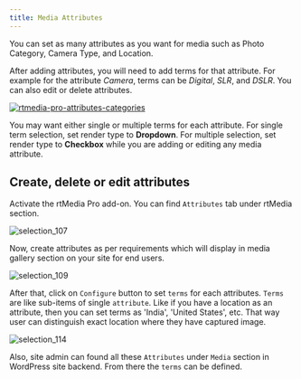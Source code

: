 ```yaml
---
title: Media Attributes
---
```


You can set as many attributes as you want for media such as Photo Category, Camera Type, and Location.

After adding attributes, you will need to add terms for that attribute. For example for the attribute *Camera*, terms can be *Digital*, *SLR*, and *DSLR*. You can also edit or delete attributes.

[![rtmedia-pro-attributes-categories](http://docs.rtcamp.com/wp-content/uploads/2014/08/rtmedia-pro-attributes-categories.png)](http://docs.rtcamp.com/wp-content/uploads/2014/08/rtmedia-pro-attributes-categories.png)

You may want either single or multiple terms for each attribute. For single term selection, set render type to **Dropdown**. For multiple selection, set render type to **Checkbox** while you are adding or editing any media attribute.

## Create, delete or edit attributes 

Activate the rtMedia Pro add-on. You can find `Attributes` tab under rtMedia section. 

![selection_107](https://cloud.githubusercontent.com/assets/1140051/7131079/34b8ccf8-e298-11e4-9f42-c2dc048d2bd3.png)

Now, create attributes as per requirements which will display in media gallery section on your site for end users. 

![selection_109](https://cloud.githubusercontent.com/assets/1140051/7131121/ac73c996-e298-11e4-9452-b0610c677e7d.png)

After that, click on `Configure` button to set `terms` for each attributes. `Terms` are like sub-items of single `attribute`. Like if you have a location as an attribute, then you can set terms as 'India', 'United States', etc. That way user can distinguish exact location where they have captured image.  

![selection_114](https://cloud.githubusercontent.com/assets/1140051/7131279/87b633da-e29a-11e4-9a8d-2ff770851d11.png)


Also, site admin can found all these `Attributes` under `Media` section in WordPress site backend. From there the `terms` can be defined. 

